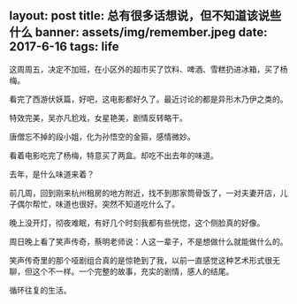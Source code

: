 
layout: post
title: 总有很多话想说，但不知道该说些什么
banner: assets/img/remember.jpeg
date: 2017-6-16
tags: life
---

这周周五，决定不加班，在小区外的超市买了饮料、啤酒、雪糕扔进冰箱，买了杨梅。

看完了西游伏妖篇，好吧，这电影都好久了。最近讨论的都是异形木乃伊之类的。

特效完美，吴亦凡尬戏，女星艳美，剧情反转略干。

唐僧忘不掉的段小姐，化为孙悟空的金箍，感情微妙。

看着电影吃完了杨梅，特意买了两盒。却吃不出去年的味道。

去年，是什么味道来着？

前几周，回到刚来杭州租房的地方附近，找不到那家筒骨饭了，一对夫妻开店，儿子偶尔帮忙，味道也很好。突然不知道吃什么了。

晚上没开灯，彻夜难眠，有好几个时刻我都有些恍惚，这个侧脸真的好像。

周日晚上看了笑声传奇，蔡明老师说：人这一辈子，不是想做什么就能做什么的。

笑声传奇里的那个哑剧组合真的是惊艳到了我，以前一直感觉这种艺术形式很无聊，但这个不一样。一个完整的故事，充实的剧情，感人的结尾。

循环往复的生活。